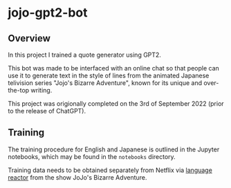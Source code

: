 # jojo-gpt2-bot

## Overview

In this project I trained a quote generator using GPT2.

This bot was made to be interfaced with an online chat so that people can use it to generate text in the style of lines from the animated Japanese telivision series "Jojo's Bizarre Adventure", known for its unique and over-the-top writing.

This project was origionally completed on the 3rd of September 2022 (prior to the release of ChatGPT).

## Training

The training procedure for English and Japanese is outlined in the Jupyter notebooks, which may be found in the `notebooks` directory.

Training data needs to be obtained separately from Netflix via [language reactor](https://www.languagereactor.com/) from the show JoJo's Bizarre Adventure.
